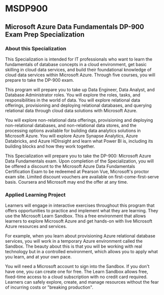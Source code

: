 # MSDP900
## Microsoft Azure Data Fundamentals DP-900 Exam Prep Specialization
### About this Specialization

This Specialization is intended for IT professionals who want to learn the fundamentals of database concepts in a cloud environment, get basic skilling in cloud data services, and build their foundational knowledge of cloud data services within Microsoft Azure. Through five courses, you will prepare to take the DP-900 exam. 

This program will prepare you to take up Data Engineer, Data Analyst, and Database Administrator roles. You will explore the roles, tasks, and responsibilities in the world of data. You will explore relational data offerings, provisioning and deploying relational databases, and querying relational data through cloud data solutions with Microsoft Azure. 

You will explore non-relational data offerings, provisioning and deploying non-relational databases, and non-relational data stores,  and the processing options available for building data analytics solutions in Microsoft Azure. You will explore Azure Synapse Analytics, Azure Databricks, and Azure HDInsight and learn what Power BI is, including its building blocks and how they work together.

This Specialization will prepare you to take the DP-900: Microsoft Azure Data Fundamentals exam. Upon completion of the Specialization, you will be offered a discount to the Microsoft Azure Data Fundamentals Certification Exam to be redeemed at Pearson Vue, Microsoft's proctor exam site. Limited discount vouchers are available on first-come-first-serve basis. Coursera and Microsoft may end the offer at any time.

### Applied Learning Project

Learners will engage in interactive exercises throughout this program that offers opportunities to practice and implement what they are learning. They use the Microsoft Learn Sandbox. This a free environment that allows learners to explore Microsoft Azure and get hands-on with live Microsoft Azure resources and services.

For example, when you learn about provisioning Azure relational database services, you will work in a temporary Azure environment called the Sandbox. The beauty about this is that you will be working with real technology but in a controlled environment, which allows you to apply what you learn, and at your own pace.

You will need a Microsoft account to sign into the Sandbox. If you don't have one, you can create one for free. The Learn Sandbox allows free, fixed-time access to a cloud subscription with no credit card required. Learners can safely explore, create, and manage resources without the fear of incurring costs or "breaking production".

